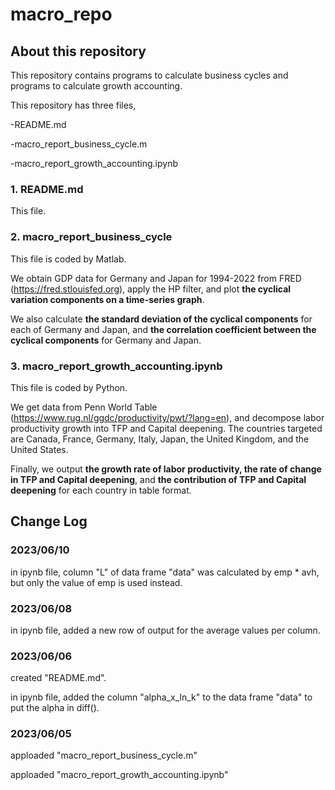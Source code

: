 # macro_repo

## About this repository
This repository contains programs to calculate business cycles and programs to calculate growth accounting.

This repository has three files,

  -README.md

  -macro_report_business_cycle.m

  -macro_report_growth_accounting.ipynb

### 1. README.md
This file.

### 2. macro_report_business_cycle
This file is coded by Matlab.

We obtain GDP data for Germany and Japan for 1994-2022 from FRED (https://fred.stlouisfed.org), apply the HP filter, and plot **the cyclical variation components on a time-series graph**.

We also calculate **the standard deviation of the cyclical components** for each of Germany and Japan, and **the correlation coefficient between the cyclical components** for Germany and Japan.


### 3. macro_report_growth_accounting.ipynb
This file is coded by Python.

We get data from Penn World Table (https://www.rug.nl/ggdc/productivity/pwt/?lang=en), and decompose labor productivity growth into TFP and Capital deepening. The countries targeted are Canada, France, Germany, Italy, Japan, the United Kingdom, and the United States.

Finally, we output **the growth rate of labor productivity, the rate of change in TFP and Capital deepening**, and **the contribution of TFP and Capital deepening** for each country in table format.


## Change Log

### 2023/06/10
in ipynb file, column "L" of data frame "data" was calculated by emp * avh, but only the value of emp is used instead.

### 2023/06/08
in ipynb file, added a new row of output for the average values per column.

### 2023/06/06
created "README.md".

in ipynb file, added the column "alpha_x_ln_k" to the data frame "data" to put the alpha in diff().

### 2023/06/05
apploaded "macro_report_business_cycle.m"

apploaded "macro_report_growth_accounting.ipynb"
